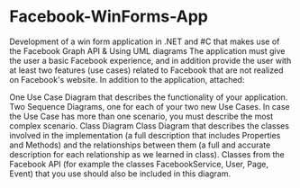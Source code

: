 # Facebook-WinForms-App
Development of a win form application in .NET and #C that makes use of the Facebook Graph API &amp; Using UML diagrams
The application must give the user a basic Facebook experience, and in addition provide the user with at least two features (use cases) related to Facebook that are not realized on Facebook's website.
In addition to the application, attached:

One Use Case Diagram that describes the functionality of your application.
Two Sequence Diagrams, one for each of your two new Use Cases.
In case the Use Case has more than one scenario, you must describe the most complex scenario.
Class Diagram Class Diagram that describes the classes involved in the implementation (a full description that includes Properties and Methods) and the relationships between them (a full and accurate description for each relationship as we learned in class). Classes from the Facebook API (for example the classes FacebookService, User, Page, Event) that you use should also be included in this diagram.
